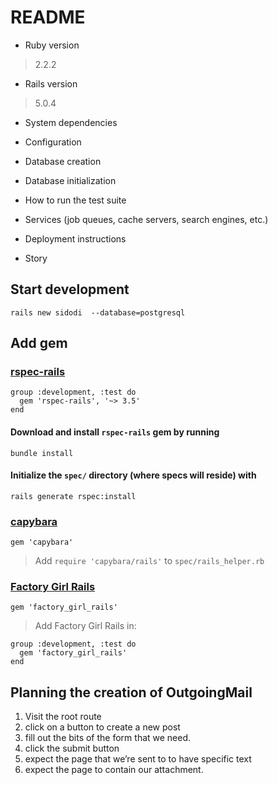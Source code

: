 # README

* Ruby version
> 2.2.2

* Rails version
> 5.0.4

* System dependencies

* Configuration

* Database creation

* Database initialization

* How to run the test suite

* Services (job queues, cache servers, search engines, etc.)

* Deployment instructions

* Story
## Start development
```
rails new sidodi  --database=postgresql
```

## Add gem
###  [rspec-rails](https://github.com/rspec/rspec-rails)
```
group :development, :test do
  gem 'rspec-rails', '~> 3.5'
end
```

#### Download and install `rspec-rails` gem by running
```
bundle install
```

#### Initialize the `spec/` directory (where specs will reside) with 
```
rails generate rspec:install
```

### [capybara](https://github.com/jnicklas/capybara)
```
gem 'capybara'
```
> Add `require 'capybara/rails'` to `spec/rails_helper.rb`

### [Factory Girl Rails](https://github.com/thoughtbot/factory_girl_rails)
```
gem 'factory_girl_rails'
```
> Add Factory Girl Rails in:

```
group :development, :test do
  gem 'factory_girl_rails'
end
```

## Planning the creation of OutgoingMail
1. Visit the root route
2. click on a button to create a new post
3. fill out the bits of the form that we need.
4. click the submit button
5. expect the page that we’re sent to to have specific text
6. expect the page to contain our attachment.


